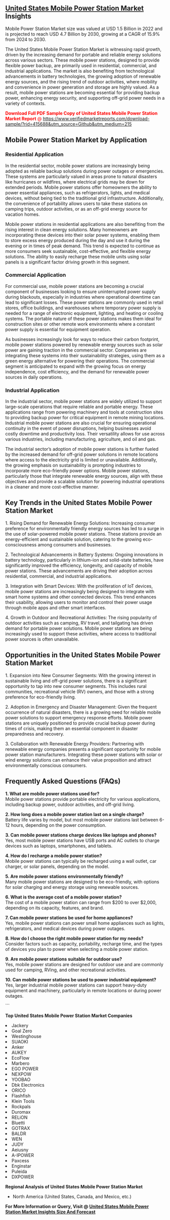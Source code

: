 <h2><a href="https://www.verifiedmarketreports.com/download-sample/?rid=415688&amp;utm_source=Github&amp;utm_medium=215" target="_blank">United States Mobile Power Station Market</a> Insights</h2><p>Mobile Power Station Market size was valued at USD 1.5 Billion in 2022 and is projected to reach USD 4.7 Billion by 2030, growing at a CAGR of 15.9% from 2024 to 2030.</p><p> <p>The United States Mobile Power Station Market is witnessing rapid growth, driven by the increasing demand for portable and reliable energy solutions across various sectors. These mobile power stations, designed to provide flexible power backup, are primarily used in residential, commercial, and industrial applications. The market is also benefiting from technological advancements in battery technologies, the growing adoption of renewable energy sources, and the rising trend of outdoor activities, where mobility and convenience in power generation and storage are highly valued. As a result, mobile power stations are becoming essential for providing backup power, enhancing energy security, and supporting off-grid power needs in a variety of contexts.</p> <p><p><span class=""><span style="color: #ff0000;"><strong>Download Full PDF Sample Copy of United States Mobile Power Station Market Report</strong> @ </span><a href="https://www.verifiedmarketreports.com/download-sample/?rid=415688&amp;utm_source=Github&amp;utm_medium=215" target="_blank">https://www.verifiedmarketreports.com/download-sample/?rid=415688&amp;utm_source=Github&amp;utm_medium=215</a></span></p></p> <h2>Mobile Power Station Market by Application</h2> <h3>Residential Application</h3> <p>In the residential sector, mobile power stations are increasingly being adopted as reliable backup solutions during power outages or emergencies. These systems are particularly valued in areas prone to natural disasters like hurricanes or wildfires, where electrical grids may be down for extended periods. Mobile power stations offer homeowners the ability to power essential appliances, such as refrigerators, lights, and medical devices, without being tied to the traditional grid infrastructure. Additionally, the convenience of portability allows users to take these stations on camping trips, outdoor activities, or as an off-grid energy source for vacation homes.</p> <p>Mobile power stations in residential applications are also benefiting from the rising interest in clean energy solutions. Many homeowners are incorporating these devices into their solar power systems, enabling them to store excess energy produced during the day and use it during the evening or in times of peak demand. This trend is expected to continue as more consumers seek sustainable, cost-effective, and flexible energy solutions. The ability to easily recharge these mobile units using solar panels is a significant factor driving growth in this segment.</p> <h3>Commercial Application</h3> <p>For commercial use, mobile power stations are becoming a crucial component of businesses looking to ensure uninterrupted power supply during blackouts, especially in industries where operational downtime can lead to significant losses. These power stations are commonly used in retail stores, office buildings, and warehouses where temporary power supply is needed for a range of electronic equipment, lighting, and heating or cooling systems. The portable nature of these power stations makes them ideal for construction sites or other remote work environments where a constant power supply is essential for equipment operation.</p> <p>As businesses increasingly look for ways to reduce their carbon footprint, mobile power stations powered by renewable energy sources such as solar power are gaining traction in the commercial sector. Companies are integrating these systems into their sustainability strategies, using them as a green energy alternative for powering their operations. The commercial segment is anticipated to expand with the growing focus on energy independence, cost efficiency, and the demand for renewable power sources in daily operations.</p> <h3>Industrial Application</h3> <p>In the industrial sector, mobile power stations are widely utilized to support large-scale operations that require reliable and portable energy. These applications range from powering machinery and tools at construction sites to providing backup power for critical equipment in remote mining locations. Industrial mobile power stations are also crucial for ensuring operational continuity in the event of power disruptions, helping businesses avoid costly downtime and productivity loss. Their versatility allows for use across various industries, including manufacturing, agriculture, and oil and gas.</p> <p>The industrial sector’s adoption of mobile power stations is further fueled by the increased demand for off-grid power solutions in remote locations where access to the electricity grid is limited or unavailable. Additionally, the growing emphasis on sustainability is prompting industries to incorporate more eco-friendly power options. Mobile power stations, particularly those that integrate renewable energy sources, align with these objectives and provide a scalable solution for powering industrial operations in a cleaner and more cost-effective manner.</p> <h2>Key Trends in the United States Mobile Power Station Market</h2> <p>1. Rising Demand for Renewable Energy Solutions: Increasing consumer preference for environmentally friendly energy sources has led to a surge in the use of solar-powered mobile power stations. These stations provide an energy-efficient and sustainable solution, catering to the growing eco-consciousness among consumers and businesses.</p> <p>2. Technological Advancements in Battery Systems: Ongoing innovations in battery technology, particularly in lithium-ion and solid-state batteries, have significantly improved the efficiency, longevity, and capacity of mobile power stations. These advancements are driving their adoption across residential, commercial, and industrial applications.</p> <p>3. Integration with Smart Devices: With the proliferation of IoT devices, mobile power stations are increasingly being designed to integrate with smart home systems and other connected devices. This trend enhances their usability, allowing users to monitor and control their power usage through mobile apps and other smart interfaces.</p> <p>4. Growth in Outdoor and Recreational Activities: The rising popularity of outdoor activities such as camping, RV travel, and tailgating has driven demand for portable power solutions. Mobile power stations are being increasingly used to support these activities, where access to traditional power sources is often unavailable.</p> <h2>Opportunities in the United States Mobile Power Station Market</h2> <p>1. Expansion into New Consumer Segments: With the growing interest in sustainable living and off-grid power solutions, there is a significant opportunity to tap into new consumer segments. This includes rural communities, recreational vehicle (RV) owners, and those with a strong preference for eco-friendly living.</p> <p>2. Adoption in Emergency and Disaster Management: Given the frequent occurrence of natural disasters, there is a growing need for reliable mobile power solutions to support emergency response efforts. Mobile power stations are uniquely positioned to provide crucial backup power during times of crisis, making them an essential component in disaster preparedness and recovery.</p> <p>3. Collaboration with Renewable Energy Providers: Partnering with renewable energy companies presents a significant opportunity for mobile power station manufacturers. Integrating these power stations with solar or wind energy solutions can enhance their value proposition and attract environmentally conscious consumers.</p> <h2>Frequently Asked Questions (FAQs)</h2> <p><strong>1. What are mobile power stations used for?</strong><br>Mobile power stations provide portable electricity for various applications, including backup power, outdoor activities, and off-grid living.</p> <p><strong>2. How long does a mobile power station last on a single charge?</strong><br>Battery life varies by model, but most mobile power stations last between 6-12 hours, depending on the power consumption.</p> <p><strong>3. Can mobile power stations charge devices like laptops and phones?</strong><br>Yes, most mobile power stations have USB ports and AC outlets to charge devices such as laptops, smartphones, and tablets.</p> <p><strong>4. How do I recharge a mobile power station?</strong><br>Mobile power stations can typically be recharged using a wall outlet, car charger, or solar panels, depending on the model.</p> <p><strong>5. Are mobile power stations environmentally friendly?</strong><br>Many mobile power stations are designed to be eco-friendly, with options for solar charging and energy storage using renewable sources.</p> <p><strong>6. What is the average cost of a mobile power station?</strong><br>The cost of a mobile power station can range from $200 to over $2,000, depending on its capacity, features, and brand.</p> <p><strong>7. Can mobile power stations be used for home appliances?</strong><br>Yes, mobile power stations can power small home appliances such as lights, refrigerators, and medical devices during power outages.</p> <p><strong>8. How do I choose the right mobile power station for my needs?</strong><br>Consider factors such as capacity, portability, recharge time, and the types of devices you plan to power when selecting a mobile power station.</p> <p><strong>9. Are mobile power stations suitable for outdoor use?</strong><br>Yes, mobile power stations are designed for outdoor use and are commonly used for camping, RVing, and other recreational activities.</p> <p><strong>10. Can mobile power stations be used to power industrial equipment?</strong><br>Yes, larger industrial mobile power stations can support heavy-duty equipment and machinery, particularly in remote locations or during power outages.</p> ```</p><p><strong>Top United States Mobile Power Station Market Companies</strong></p><div data-test-id=""><p><li>Jackery</li><li> Goal Zero</li><li> Westinghouse</li><li> SUAOKI</li><li> Anker</li><li> AUKEY</li><li> EcoFlow</li><li> Marbero</li><li> EGO POWER</li><li> NEXPOW</li><li> YOOBAO</li><li> Dbk Electronics</li><li> ORICO</li><li> Flashfish</li><li> Klein Tools</li><li> Rockpals</li><li> Duromax</li><li> RELiON</li><li> Bluetti</li><li> GOTRAX</li><li> BALDR</li><li> WEN</li><li> JUDY</li><li> Aeiusny</li><li> A-IPOWER</li><li> Paxcess</li><li> Enginstar</li><li> Puleida</li><li> DXPOWER</li></p><div><strong>Regional Analysis of&nbsp;United States Mobile Power Station Market</strong></div><ul><li dir="ltr"><p dir="ltr">North America&nbsp;(United States, Canada, and Mexico, etc.)</p></li></ul><p><strong>For More Information or Query, Visit @&nbsp;</strong><strong><a href="https://www.verifiedmarketreports.com/product/mobile-power-station-market/?utm_source=Github&amp;utm_medium=215" target="_blank">United States Mobile Power Station Market Insights Size And Forecast</a></strong></p></div>
